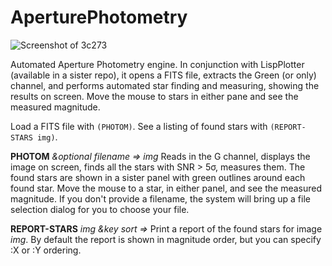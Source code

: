 # AperturePhotometry

![Screenshot of 3c273](https://github.com/dbmcclain/AperturePhotometry/assets/3160577/d3f79667-e961-4f46-87ce-e4d5935bffa9)

Automated Aperture Photometry engine. In conjunction with LispPlotter (available in a sister repo), it opens a FITS file, extracts the Green (or only) channel, and performs automated star finding and measuring, showing the results on screen. Move the mouse to stars in either pane and see the measured magnitude. 

Load a FITS file with `(PHOTOM)`. See a listing of found stars with `(REPORT-STARS img)`.

**PHOTOM** _&optional filename => img_
Reads in the G channel, displays the image on screen, finds all the stars with SNR > 5σ, measures them. The found stars are shown in a sister panel with green outlines around each found star. Move the mouse to a star, in either panel, and see the measured magnitude. If you don't provide a filename, the system will bring up a file selection dialog for you to choose your file.

**REPORT-STARS** _img &key sort =>_
Print a report of the found stars for image _img_. By default the report is shown in magnitude order, but you can specify :X or :Y ordering.
